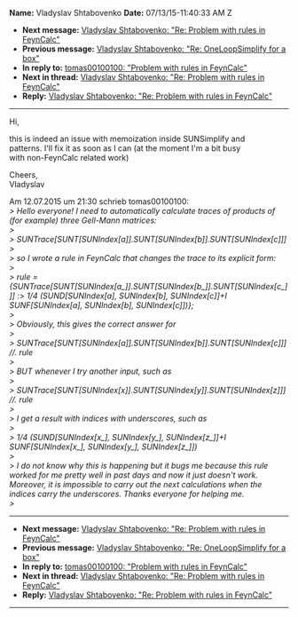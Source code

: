 **Name:** Vladyslav Shtabovenko
**Date:** 07/13/15-11:40:33 AM Z

  - **Next message:** [Vladyslav Shtabovenko: "Re: Problem with rules in
    FeynCalc"](0941.html)
  - **Previous message:** [Vladyslav Shtabovenko: "Re: OneLoopSimplify
    for a box"](0939.html)
  - **In reply to:** [tomas00100100: "Problem with rules in
    FeynCalc"](0938.html)
  - **Next in thread:** [Vladyslav Shtabovenko: "Re: Problem with rules
    in FeynCalc"](0941.html)
  - **Reply:** [Vladyslav Shtabovenko: "Re: Problem with rules in
    FeynCalc"](0941.html)

-----

Hi,  

this is indeed an issue with memoization inside SUNSimplify and  
patterns. I'll fix it as soon as I can (at the moment I'm a bit busy  
with non-FeynCalc related work)  

Cheers,  
Vladyslav  

Am 12.07.2015 um 21:30 schrieb tomas00100100:  
*\> Hello everyone\! I need to automatically calculate traces of
products of (for example) three Gell-Mann matrices:*  
*\>*  
*\>
SUNTrace[SUNT[SUNIndex[a]].SUNT[SUNIndex[b]].SUNT[SUNIndex[c]]]*  
*\>*  
*\> so I wrote a rule in FeynCalc that changes the trace to its explicit
form:*  
*\>*  
*\> rule =
{SUNTrace[SUNT[SUNIndex[a\_]].SUNT[SUNIndex[b\_]].SUNT[SUNIndex[c\_]]]
:\> 1/4 (SUND[SUNIndex[a], SUNIndex[b],
SUNIndex[c]]+I SUNF[SUNIndex[a],
SUNIndex[b], SUNIndex[c]])};*  
*\>*  
*\> Obviously, this gives the correct answer for*  
*\>*  
*\>
SUNTrace[SUNT[SUNIndex[a]].SUNT[SUNIndex[b]].SUNT[SUNIndex[c]]]
//. rule*  
*\>*  
*\> BUT whenever I try another input, such as*  
*\>*  
*\>
SUNTrace[SUNT[SUNIndex[x]].SUNT[SUNIndex[y]].SUNT[SUNIndex[z]]]
//. rule*  
*\>*  
*\> I get a result with indices with underscores, such as*  
*\>*  
*\> 1/4 (SUND[SUNIndex[x\_], SUNIndex[y\_],
SUNIndex[z\_]]+I SUNF[SUNIndex[x\_],
SUNIndex[y\_], SUNIndex[z\_]])*  
*\>*  
*\> I do not know why this is happening but it bugs me because this rule
worked for me pretty well in past days and now it just doesn't work.
Moreover, it is impossible to carry out the next calculations when the
indices carry the underscores. Thanks everyone for helping me.*  
*\>*  

-----

  - **Next message:** [Vladyslav Shtabovenko: "Re: Problem with rules in
    FeynCalc"](0941.html)
  - **Previous message:** [Vladyslav Shtabovenko: "Re: OneLoopSimplify
    for a box"](0939.html)
  - **In reply to:** [tomas00100100: "Problem with rules in
    FeynCalc"](0938.html)
  - **Next in thread:** [Vladyslav Shtabovenko: "Re: Problem with rules
    in FeynCalc"](0941.html)
  - **Reply:** [Vladyslav Shtabovenko: "Re: Problem with rules in
    FeynCalc"](0941.html)

-----

